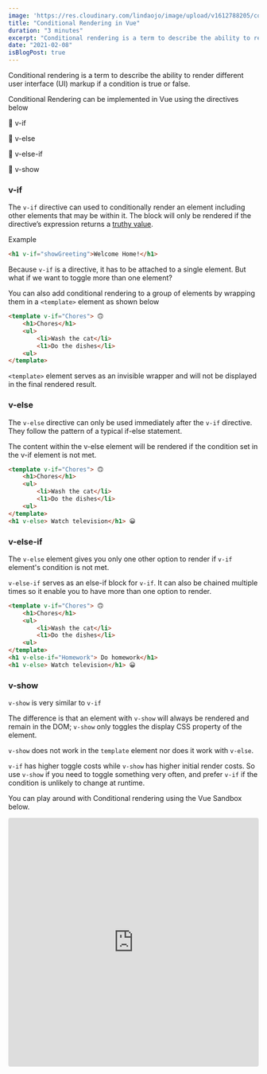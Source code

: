 ```yaml
---
image: 'https://res.cloudinary.com/lindaojo/image/upload/v1612788205/conditional_rendering_dnlo0m.jpg'
title: "Conditional Rendering in Vue"
duration: "3 minutes"
excerpt: "Conditional rendering is a term to describe the ability to render different user interface (UI) markup depending on if a condition is true or false."
date: "2021-02-08"
isBlogPost: true
---
```


Conditional rendering is a term to describe the ability to render different user interface (UI) markup if a condition is true or false.

Conditional Rendering can be implemented in Vue using the directives below

<p class="list-item"> 💚 v-if</p>
<p class="list-item"> 💚 v-else</p>
<p class="list-item"> 💚 v-else-if</p>
<p class="list-item"> 💚 v-show</p>


<h3>v-if</h3>

The ```v-if``` directive can used to conditionally render an element including other elements that may be within it. The block will only be rendered if the directive’s expression returns a <a class="link" href="https://developer.mozilla.org/en-US/docs/Glossary/Truthy" target="_blank">truthy value</a>.

Example

```html
<h1 v-if="showGreeting">Welcome Home!</h1>
```
Because ```v-if``` is a directive, it has to be attached to a single element. But what if we want to toggle more than one element?

You can also add conditional rendering to a group of elements by wrapping them in a ```<template>``` element as shown below

```html
<template v-if="Chores"> 🙃
    <h1>Chores</h1>
    <ul>
        <li>Wash the cat</li>
        <l1>Do the dishes</li>
    <ul>
</template>
```
```<template>``` element serves as an invisible wrapper and will not be displayed in the final rendered result.

<h3>v-else</h3>

The ```v-else``` directive can only be used immediately after the ```v-if``` directive. They follow the pattern of a typical if-else statement.

The content within the v-else element will be rendered if the condition set in the v-if element is not met.

```html
<template v-if="Chores"> 🙃
    <h1>Chores</h1>
    <ul>
        <li>Wash the cat</li>
        <l1>Do the dishes</li>
    <ul>
</template>
<h1 v-else> Watch television</h1> 😀
```
<h3>v-else-if</h3>

The ```v-else``` element gives you only one other option to render if ```v-if``` element's condition is not met.

```v-else-if``` serves as an else-if block for ```v-if```. It can also be chained multiple times so it enable you to have more than one option to render.

```html
<template v-if="Chores"> 🙃
    <h1>Chores</h1>
    <ul>
        <li>Wash the cat</li>
        <l1>Do the dishes</li>
    <ul>
</template>
<h1 v-else-if="Homework"> Do homework</h1>
<h1 v-else> Watch television</h1> 😀
```

<h3>v-show</h3>

```v-show``` is very similar to ```v-if```

The difference is that an element with ```v-show``` will always be rendered and remain in the DOM; ```v-show``` only toggles the display CSS property of the element.

```v-show``` does not work in the ```template``` element nor does it work with ```v-else```.

```v-if``` has higher toggle costs while ```v-show``` has higher initial render costs. So use ```v-show``` if you need to toggle something very often, and prefer ```v-if``` if the condition is unlikely to change at runtime.

You can play around with Conditional rendering using the Vue Sandbox below.

<iframe src="https://codesandbox.io/embed/conditional-rendering-zmbq0?fontsize=14&module=%2Fsrc%2FApp.vue&theme=dark"
     style="width:100%; height:500px; border:0; border-radius: 4px; overflow:hidden;"
     title="conditional rendering"
     allow="accelerometer; ambient-light-sensor; camera; encrypted-media; geolocation; gyroscope; hid; microphone; midi; payment; usb; vr; xr-spatial-tracking"
     sandbox="allow-forms allow-modals allow-popups allow-presentation allow-same-origin allow-scripts"
   ></iframe>



